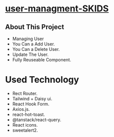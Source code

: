 # [user-managment-SKIDS](https://user-managment-skids.web.app/)

## About This Project

- Managing User
- You Can a Add User.
- You Can a Delete User.
- Update The User.
- Fully Reuseable Component.

# Used Technology

- Rect Router.
- Tailwind + Daisy ui.
- React Hook Form.
- Axios.js.
- react-hot-toast.
- @tanstack/react-query.
- React icons.
- sweetalert2.
